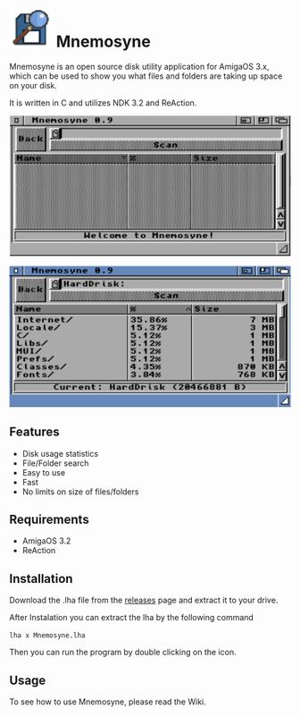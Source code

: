 

# ![Mnemosyne Logo](/images/Mnemosyne_logo.png) Mnemosyne

Mnemosyne is an open source disk utility application for AmigaOS 3.x, which can be used to show you what files and folders are taking up space on your disk.

It is written in C and utilizes NDK 3.2 and ReAction.

![Mnemosyne](/images/mnemosyne.png)

![Mnemosyne Result](/images/mnemosyne_result.png)

## Features

* Disk usage statistics
* File/Folder search
* Easy to use
* Fast
* No limits on size of files/folders

## Requirements

* AmigaOS 3.2
* ReAction

## Installation

Download the .lha file from the [releases]() page and extract it to your drive.

After Instalation you can extract the lha by the following command

`lha x Mnemosyne.lha`

Then you can run the program by double clicking on the icon.

## Usage

To see how to use Mnemosyne, please read the Wiki.
